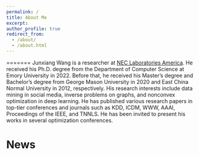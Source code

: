 ```yaml
---
permalink: /
title: About Me
excerpt:
author_profile: true
redirect_from:
  - /about/
  - /about.html
---
```

=======
Junxiang Wang is a researcher at [NEC Laboratories America](https://www.nec-labs.com/). He received his Ph.D. degree from the Department of Computer Science at Emory University in 2022. Before that, he received his Master’s degree and Bachelor’s degree from George Mason University in 2020 and East China Normal University in 2012, respectively. His research interests include data mining in social media, inverse problems on graphs, and nonconvex optimization in deep learning. He has published various research papers in top-tier conferences and journals such as KDD, ICDM, WWW, AAAI, Proceedings of the IEEE, and TNNLS. He has been invited to present his works in several optimization conferences.

News
=======
